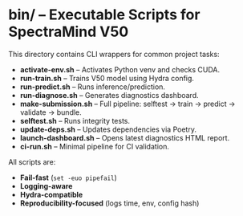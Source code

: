 # bin/ – Executable Scripts for SpectraMind V50

This directory contains CLI wrappers for common project tasks:

- **activate-env.sh** – Activates Python venv and checks CUDA.
- **run-train.sh** – Trains V50 model using Hydra config.
- **run-predict.sh** – Runs inference/prediction.
- **run-diagnose.sh** – Generates diagnostics dashboard.
- **make-submission.sh** – Full pipeline: selftest → train → predict → validate → bundle.
- **selftest.sh** – Runs integrity tests.
- **update-deps.sh** – Updates dependencies via Poetry.
- **launch-dashboard.sh** – Opens latest diagnostics HTML report.
- **ci-run.sh** – Minimal pipeline for CI validation.

All scripts are:
- **Fail-fast** (`set -euo pipefail`)
- **Logging-aware**
- **Hydra-compatible**
- **Reproducibility-focused** (logs time, env, config hash)

